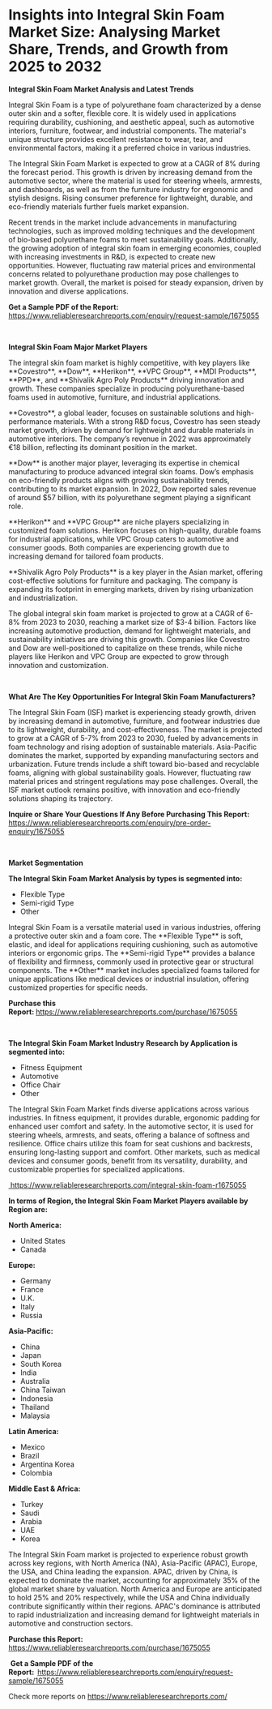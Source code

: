 <p><h1>Insights into Integral Skin Foam Market Size: Analysing Market Share, Trends, and Growth from 2025 to 2032</h1></p><p><strong>Integral Skin Foam Market Analysis and Latest Trends</strong></p>
<p><p>Integral Skin Foam is a type of polyurethane foam characterized by a dense outer skin and a softer, flexible core. It is widely used in applications requiring durability, cushioning, and aesthetic appeal, such as automotive interiors, furniture, footwear, and industrial components. The material's unique structure provides excellent resistance to wear, tear, and environmental factors, making it a preferred choice in various industries.</p><p>The Integral Skin Foam Market is expected to grow at a CAGR of 8% during the forecast period. This growth is driven by increasing demand from the automotive sector, where the material is used for steering wheels, armrests, and dashboards, as well as from the furniture industry for ergonomic and stylish designs. Rising consumer preference for lightweight, durable, and eco-friendly materials further fuels market expansion.</p><p>Recent trends in the market include advancements in manufacturing technologies, such as improved molding techniques and the development of bio-based polyurethane foams to meet sustainability goals. Additionally, the growing adoption of integral skin foam in emerging economies, coupled with increasing investments in R&D, is expected to create new opportunities. However, fluctuating raw material prices and environmental concerns related to polyurethane production may pose challenges to market growth. Overall, the market is poised for steady expansion, driven by innovation and diverse applications.</p></p>
<p><strong>Get a Sample PDF of the Report:&nbsp;</strong> <a href="https://www.reliableresearchreports.com/enquiry/request-sample/1675055?utm_campaign=2123&utm_medium=2&utm_source=Github&utm_content=ia&utm_term=29012025&utm_id=integral-skin-foam">https://www.reliableresearchreports.com/enquiry/request-sample/1675055</a></p>
<p>&nbsp;</p>
<p><strong>Integral Skin Foam Major Market Players</strong></p>
<p><p>The integral skin foam market is highly competitive, with key players like **Covestro**, **Dow**, **Herikon**, **VPC Group**, **MDI Products**, **PPD**, and **Shivalik Agro Poly Products** driving innovation and growth. These companies specialize in producing polyurethane-based foams used in automotive, furniture, and industrial applications.</p><p>**Covestro**, a global leader, focuses on sustainable solutions and high-performance materials. With a strong R&D focus, Covestro has seen steady market growth, driven by demand for lightweight and durable materials in automotive interiors. The company’s revenue in 2022 was approximately €18 billion, reflecting its dominant position in the market.</p><p>**Dow** is another major player, leveraging its expertise in chemical manufacturing to produce advanced integral skin foams. Dow’s emphasis on eco-friendly products aligns with growing sustainability trends, contributing to its market expansion. In 2022, Dow reported sales revenue of around $57 billion, with its polyurethane segment playing a significant role.</p><p>**Herikon** and **VPC Group** are niche players specializing in customized foam solutions. Herikon focuses on high-quality, durable foams for industrial applications, while VPC Group caters to automotive and consumer goods. Both companies are experiencing growth due to increasing demand for tailored foam products.</p><p>**Shivalik Agro Poly Products** is a key player in the Asian market, offering cost-effective solutions for furniture and packaging. The company is expanding its footprint in emerging markets, driven by rising urbanization and industrialization.</p><p>The global integral skin foam market is projected to grow at a CAGR of 6-8% from 2023 to 2030, reaching a market size of $3-4 billion. Factors like increasing automotive production, demand for lightweight materials, and sustainability initiatives are driving this growth. Companies like Covestro and Dow are well-positioned to capitalize on these trends, while niche players like Herikon and VPC Group are expected to grow through innovation and customization.</p></p>
<p>&nbsp;</p>
<p><strong>What Are The Key Opportunities For Integral Skin Foam Manufacturers?</strong></p>
<p><p>The Integral Skin Foam (ISF) market is experiencing steady growth, driven by increasing demand in automotive, furniture, and footwear industries due to its lightweight, durability, and cost-effectiveness. The market is projected to grow at a CAGR of 5-7% from 2023 to 2030, fueled by advancements in foam technology and rising adoption of sustainable materials. Asia-Pacific dominates the market, supported by expanding manufacturing sectors and urbanization. Future trends include a shift toward bio-based and recyclable foams, aligning with global sustainability goals. However, fluctuating raw material prices and stringent regulations may pose challenges. Overall, the ISF market outlook remains positive, with innovation and eco-friendly solutions shaping its trajectory.</p></p>
<p><strong>Inquire or Share Your Questions If Any Before Purchasing This Report:</strong> <a href="https://www.reliableresearchreports.com/enquiry/pre-order-enquiry/1675055?utm_campaign=2123&utm_medium=2&utm_source=Github&utm_content=ia&utm_term=29012025&utm_id=integral-skin-foam">https://www.reliableresearchreports.com/enquiry/pre-order-enquiry/1675055</a></p>
<p>&nbsp;</p>
<p><strong>Market Segmentation</strong></p>
<p><strong>The Integral Skin Foam Market Analysis by types is segmented into:</strong></p>
<p><ul><li>Flexible Type</li><li>Semi-rigid Type</li><li>Other</li></ul></p>
<p><p>Integral Skin Foam is a versatile material used in various industries, offering a protective outer skin and a foam core. The **Flexible Type** is soft, elastic, and ideal for applications requiring cushioning, such as automotive interiors or ergonomic grips. The **Semi-rigid Type** provides a balance of flexibility and firmness, commonly used in protective gear or structural components. The **Other** market includes specialized foams tailored for unique applications like medical devices or industrial insulation, offering customized properties for specific needs.</p></p>
<p><strong>Purchase this Report:&nbsp;</strong><a href="https://www.reliableresearchreports.com/purchase/1675055?utm_campaign=2123&utm_medium=2&utm_source=Github&utm_content=ia&utm_term=29012025&utm_id=integral-skin-foam">https://www.reliableresearchreports.com/purchase/1675055</a></p>
<p>&nbsp;</p>
<p><strong>The Integral Skin Foam Market Industry Research by Application is segmented into:</strong></p>
<p><ul><li>Fitness Equipment</li><li>Automotive</li><li>Office Chair</li><li>Other</li></ul></p>
<p><p>The Integral Skin Foam Market finds diverse applications across various industries. In fitness equipment, it provides durable, ergonomic padding for enhanced user comfort and safety. In the automotive sector, it is used for steering wheels, armrests, and seats, offering a balance of softness and resilience. Office chairs utilize this foam for seat cushions and backrests, ensuring long-lasting support and comfort. Other markets, such as medical devices and consumer goods, benefit from its versatility, durability, and customizable properties for specialized applications.</p></p>
<p><a href="https://www.reliableresearchreports.com/integral-skin-foam-r1675055?utm_campaign=2123&utm_medium=2&utm_source=Github&utm_content=ia&utm_term=29012025&utm_id=integral-skin-foam">&nbsp;https://www.reliableresearchreports.com/integral-skin-foam-r1675055</a></p>
<p><strong>In terms of Region, the Integral Skin Foam Market Players available by Region are:</strong></p>
<p>
    <p> <strong> North America: </strong>
        <ul>
            <li>United States</li>
            <li>Canada</li>
        </ul>
        </p> 
    <p> <strong> Europe: </strong>
        <ul>
            <li>Germany</li>
            <li>France</li>
            <li>U.K.</li>
            <li>Italy</li>
            <li>Russia</li>
        </ul>
        </p> 
    <p> <strong> Asia-Pacific: </strong>
        <ul>
            <li>China</li>
            <li>Japan</li>
            <li>South Korea</li>
            <li>India</li>
            <li>Australia</li>
            <li>China Taiwan</li>
            <li>Indonesia</li>
            <li>Thailand</li>
            <li>Malaysia</li>
        </ul>
        </p> 
    <p> <strong> Latin America: </strong>
        <ul>
            <li>Mexico</li>
            <li>Brazil</li>
            <li>Argentina Korea</li>
            <li>Colombia</li>
        </ul>
        </p> 
    <p> <strong> Middle East & Africa: </strong>
        <ul>
            <li>Turkey</li>
            <li>Saudi</li>
            <li>Arabia</li>
            <li>UAE</li>
            <li>Korea</li>
        </ul>
    </p>
    </p>
<p><p>The Integral Skin Foam market is projected to experience robust growth across key regions, with North America (NA), Asia-Pacific (APAC), Europe, the USA, and China leading the expansion. APAC, driven by China, is expected to dominate the market, accounting for approximately 35% of the global market share by valuation. North America and Europe are anticipated to hold 25% and 20% respectively, while the USA and China individually contribute significantly within their regions. APAC's dominance is attributed to rapid industrialization and increasing demand for lightweight materials in automotive and construction sectors.</p></p>
<p><strong>Purchase this Report: </strong><a href="https://www.reliableresearchreports.com/purchase/1675055?utm_campaign=2123&utm_medium=2&utm_source=Github&utm_content=ia&utm_term=29012025&utm_id=integral-skin-foam">https://www.reliableresearchreports.com/purchase/1675055</a></p>
<p>&nbsp;<strong>Get a Sample PDF of the Report:&nbsp;&nbsp;</strong><a href="https://www.reliableresearchreports.com/enquiry/request-sample/1675055?utm_campaign=2123&utm_medium=2&utm_source=Github&utm_content=ia&utm_term=29012025&utm_id=integral-skin-foam">https://www.reliableresearchreports.com/enquiry/request-sample/1675055</a></p>
<p><strong></strong></p>
<p>Check more reports on <a href="https://www.reliableresearchreports.com/?utm_campaign=2123&utm_medium=2&utm_source=Github&utm_content=ia&utm_term=29012025&utm_id=integral-skin-foam">https://www.reliableresearchreports.com/</a></p>